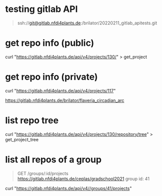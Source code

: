 

# testing gitlab API

> ssh://git@gitlab.nfdi4plants.de:/brilator/20220211_gitlab_apitests.git


# get repo info (public)
curl "https://gitlab.nfdi4plants.de/api/v4/projects/130/" > get_project

# get repo info (private)
curl "https://gitlab.nfdi4plants.de/api/v4/projects/117"

https://gitlab.nfdi4plants.de/brilator/flaveria_circadian_arc

# list repo tree
curl "https://gitlab.nfdi4plants.de/api/v4/projects/130/repository/tree"  > get_project_tree



# list all repos of a group

> GET /groups/:id/projects
> https://gitlab.nfdi4plants.de/ceplas/gradschool2021
> group id: 41

curl "https://gitlab.nfdi4plants.de/api/v4//groups/41/projects"
